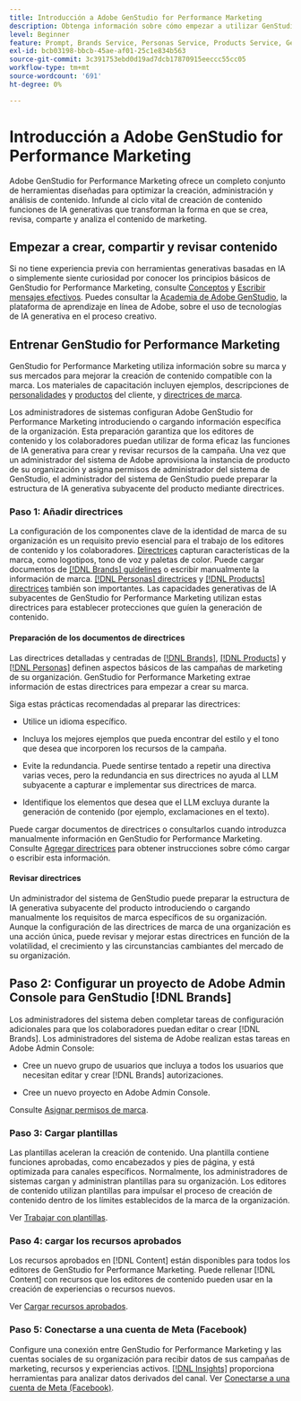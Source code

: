 ```yaml
---
title: Introducción a Adobe GenStudio for Performance Marketing
description: Obtenga información sobre cómo empezar a utilizar GenStudio for Performance Marketing para generar contenido de marketing nuevo y adaptado a la marca.
level: Beginner
feature: Prompt, Brands Service, Personas Service, Products Service, Generative AI, Guidelines
exl-id: bcb03198-bbcb-45ae-af01-25c1e834b563
source-git-commit: 3c391753ebd0d19ad7dcb17870915eeccc55cc05
workflow-type: tm+mt
source-wordcount: '691'
ht-degree: 0%

---
```


# Introducción a Adobe GenStudio for Performance Marketing

Adobe GenStudio for Performance Marketing ofrece un completo conjunto de herramientas diseñadas para optimizar la creación, administración y análisis de contenido. Infunde al ciclo vital de creación de contenido funciones de IA generativas que transforman la forma en que se crea, revisa, comparte y analiza el contenido de marketing.

## Empezar a crear, compartir y revisar contenido

Si no tiene experiencia previa con herramientas generativas basadas en IA o simplemente siente curiosidad por conocer los principios básicos de GenStudio for Performance Marketing, consulte [Conceptos](concepts.md) y [Escribir mensajes efectivos](effective-prompts.md). Puedes consultar la [Academia de Adobe GenStudio](https://learningmanager.adobe.com/genstudioacademy), la plataforma de aprendizaje en línea de Adobe, sobre el uso de tecnologías de IA generativa en el proceso creativo.

## Entrenar GenStudio for Performance Marketing

GenStudio for Performance Marketing utiliza información sobre su marca y sus mercados para mejorar la creación de contenido compatible con la marca. Los materiales de capacitación incluyen ejemplos, descripciones de [personalidades](/help/user-guide/guidelines/personas.md) y [productos](/help/user-guide/guidelines/products.md) del cliente, y [directrices de marca](/help/user-guide/guidelines/overview.md).

Los administradores de sistemas configuran Adobe GenStudio for Performance Marketing introduciendo o cargando información específica de la organización. Esta preparación garantiza que los editores de contenido y los colaboradores puedan utilizar de forma eficaz las funciones de IA generativa para crear y revisar recursos de la campaña. Una vez que un administrador del sistema de Adobe aprovisiona la instancia de producto de su organización y asigna permisos de administrador del sistema de GenStudio, el administrador del sistema de GenStudio puede preparar la estructura de IA generativa subyacente del producto mediante directrices.

### Paso 1: Añadir directrices

La configuración de los componentes clave de la identidad de marca de su organización es un requisito previo esencial para el trabajo de los editores de contenido y los colaboradores. [Directrices](./guidelines/overview.md) capturan características de la marca, como logotipos, tono de voz y paletas de color. Puede cargar documentos de [[!DNL Brands] guidelines](./guidelines/brands.md) o escribir manualmente la información de marca. [[!DNL Personas] directrices](./guidelines/personas.md) y [[!DNL Products] directrices](./guidelines/products.md) también son importantes. Las capacidades generativas de IA subyacentes de GenStudio for Performance Marketing utilizan estas directrices para establecer protecciones que guíen la generación de contenido.

#### Preparación de los documentos de directrices

Las directrices detalladas y centradas de [[!DNL Brands]](./guidelines/brands.md), [[!DNL Products]](./guidelines/products.md) y [[!DNL Personas]](./guidelines/personas.md) definen aspectos básicos de las campañas de marketing de su organización. GenStudio for Performance Marketing extrae información de estas directrices para empezar a crear su marca.

Siga estas prácticas recomendadas al preparar las directrices:

* Utilice un idioma específico.

* Incluya los mejores ejemplos que pueda encontrar del estilo y el tono que desea que incorporen los recursos de la campaña.

* Evite la redundancia. Puede sentirse tentado a repetir una directiva varias veces, pero la redundancia en sus directrices no ayuda al LLM subyacente a capturar e implementar sus directrices de marca.

* Identifique los elementos que desea que el LLM excluya durante la generación de contenido (por ejemplo, exclamaciones en el texto).

Puede cargar documentos de directrices o consultarlos cuando introduzca manualmente información en GenStudio for Performance Marketing. Consulte [Agregar directrices](./guidelines/overview.md) para obtener instrucciones sobre cómo cargar o escribir esta información.

#### Revisar directrices

Un administrador del sistema de GenStudio puede preparar la estructura de IA generativa subyacente del producto introduciendo o cargando manualmente los requisitos de marca específicos de su organización. Aunque la configuración de las directrices de marca de una organización es una acción única, puede revisar y mejorar estas directrices en función de la volatilidad, el crecimiento y las circunstancias cambiantes del mercado de su organización.

## Paso 2: Configurar un proyecto de Adobe Admin Console para GenStudio [!DNL Brands]

Los administradores del sistema deben completar tareas de configuración adicionales para que los colaboradores puedan editar o crear [!DNL Brands]. Los administradores del sistema de Adobe realizan estas tareas en Adobe Admin Console:

* Cree un nuevo grupo de usuarios que incluya a todos los usuarios que necesitan editar y crear [!DNL Brands] autorizaciones.

* Cree un nuevo proyecto en Adobe Admin Console.

Consulte [Asignar permisos de marca](configure-brand-permissions.md).

### Paso 3: Cargar plantillas

Las plantillas aceleran la creación de contenido. Una plantilla contiene funciones aprobadas, como encabezados y pies de página, y está optimizada para canales específicos. Normalmente, los administradores de sistemas cargan y administran plantillas para su organización. Los editores de contenido utilizan plantillas para impulsar el proceso de creación de contenido dentro de los límites establecidos de la marca de la organización.

Ver [Trabajar con plantillas](./content/use-templates.md).

### Paso 4: cargar los recursos aprobados

Los recursos aprobados en [!DNL Content] están disponibles para todos los editores de GenStudio for Performance Marketing. Puede rellenar [!DNL Content] con recursos que los editores de contenido pueden usar en la creación de experiencias o recursos nuevos.

Ver [Cargar recursos aprobados](./content/manage-assets.md).

### Paso 5: Conectarse a una cuenta de Meta (Facebook)

Configure una conexión entre GenStudio for Performance Marketing y las cuentas sociales de su organización para recibir datos de sus campañas de marketing, recursos y experiencias activos. [[!DNL Insights]](./insights/overview.md) proporciona herramientas para analizar datos derivados del canal. Ver [Conectarse a una cuenta de Meta (Facebook)](./insights/connect-channel.md#meta-ads-connect).
